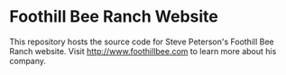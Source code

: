# Foothill Bee Ranch Website

This repository hosts the source code for Steve Peterson's Foothill Bee Ranch website. Visit http://www.foothillbee.com to learn more about his company.
